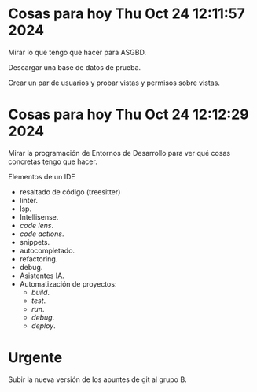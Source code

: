 # Cosas para hoy Thu Oct 24 12:11:57 2024

Mirar lo que tengo que hacer para ASGBD.

Descargar una base de datos de prueba.

Crear un par de usuarios y probar vistas y permisos sobre vistas.

# Cosas para hoy Thu Oct 24 12:12:29 2024

Mirar la programación de Entornos de Desarrollo para ver qué cosas concretas tengo que hacer.

Elementos de un IDE

* resaltado de código (treesitter)
* linter.
* lsp.
* Intellisense.
* _code lens_.
* _code actions_.
* snippets.
* autocompletado.
* refactoring.
* debug.
* Asistentes IA.
* Automatización de proyectos:
  * _build_.
  * _test_.
  * _run_.
  * _debug_.
  * _deploy_.

# Urgente

Subir la nueva versión de los apuntes de git al grupo B.
